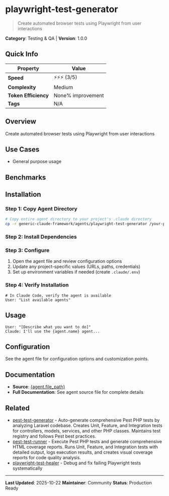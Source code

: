 # playwright-test-generator

> Create automated browser tests using Playwright from user interactions

**Category**: Testing & QA | **Version**: 1.0.0

## Quick Info

| Property | Value |
|----------|-------|
| **Speed** | ⚡⚡⚡ (3/5) |
| **Complexity** |  Medium |
| **Token Efficiency** | None% improvement |
| **Tags** | N/A |

## Overview

Create automated browser tests using Playwright from user interactions

## Use Cases

- General purpose usage


## Benchmarks



## Installation

### Step 1: Copy Agent Directory

```bash
# Copy entire agent directory to your project's .claude directory
cp -r generic-claude-framework/agents/playwright-test-generator /your-project/.claude/agents/
```

### Step 2: Install Dependencies


### Step 3: Configure

1. Open the agent file and review configuration options
2. Update any project-specific values (URLs, paths, credentials)
3. Set up environment variables if needed (create `.claude/.env`)

### Step 4: Verify Installation

```
# In Claude Code, verify the agent is available
User: "List available agents"
```

## Usage

```
User: "[Describe what you want to do]"
Claude: I'll use the {agent.name} agent...
```

## Configuration

See the agent file for configuration options and customization points.

## Documentation

- **Source**: [{agent.file_path}](../../{agent.file_path})
- **Full Documentation**: See agent source file for complete details

## Related

- [pest-test-generator](pest-test-generator.md) - Auto-generate comprehensive Pest PHP tests by analyzing Laravel codebase. Creates Unit, Feature, and Integration tests for controllers, models, services, and other PHP classes. Maintains test registry and follows Pest best practices.
- [pest-test-runner](pest-test-runner.md) - Execute Pest PHP tests and generate comprehensive HTML coverage reports. Runs Unit, Feature, and Integration tests with detailed output, logs execution results, and creates visual coverage reports for code quality analysis.
- [playwright-test-healer](playwright-test-healer.md) - Debug and fix failing Playwright tests systematically


---

**Last Updated**: 2025-10-22
**Maintainer**: Community
**Status**: Production Ready
